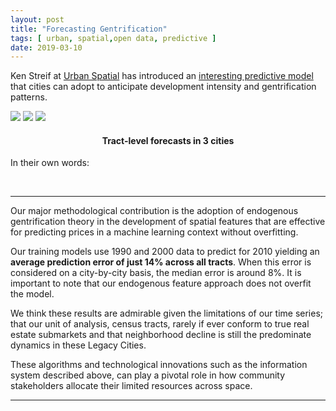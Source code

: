 ```yaml
---
layout: post
title: "Forecasting Gentrification"
tags: [ urban, spatial,open data, predictive ]  
date: 2019-03-10 
---
```



Ken Streif at [Urban Spatial](http://urbanspatialanalysis.com/) has introduced an [interesting predictive model](http://urbanspatialanalysis.com/portfolio/predicting-gentrification-using-longitudinal-census-data/) that cities can adopt to anticipate development intensity and gentrification patterns.



![](http://urbanspatialanalysis.com/wp-content/uploads/2017/01/Final-Report_cities_Pittsburgh-792x219.jpg)
![](http://urbanspatialanalysis.com/wp-content/uploads/2017/01/Final-Report_cities_Detroit-792x247.jpg)
![](http://urbanspatialanalysis.com/wp-content/uploads/2017/01/Final-Report_cities_Minneapolis-1-792x313.jpg)

<h4 style="text-align:center">Tract-level forecasts in 3 cities</h4>


In their own words:

<br>

------

Our major methodological contribution is the adoption of endogenous gentrification theory in the development of spatial features that are effective for predicting prices in a machine learning context without overfitting.

Our training models use 1990 and 2000 data to predict for 2010 yielding an **average prediction error of just 14% across all tracts**. When this error is considered on a city-by-city basis, the median error is around 8%. It is important to note that our endogenous feature approach does not overfit the model. 

We think these results are admirable given the limitations of our time series; that our unit of analysis, census tracts, rarely if ever conform to true real estate submarkets and that neighborhood decline is still the predominate dynamics in these Legacy Cities. 

These algorithms and technological innovations such as the information system described above, can play a pivotal role in how community stakeholders allocate their limited resources across space.

-------

<br>
<br>
